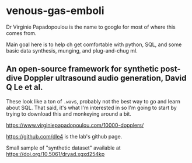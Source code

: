 # venous-gas-emboli

Dr Virginie Papadopoulou is the name to google for most of where this comes from. 

Main goal here is to help ch get comfortable with python, SQL, and some basic data synthesis, munging, and plug-and-chug ml. 


## An open-source framework for synthetic post-dive Doppler ultrasound audio generation, David Q Le et al.

These look like a ton of `.wav`s, probably not the best way to go and learn about SQL. 
That said, it's what I'm interested in so I'm going to start by trying to download this and monkeying around a bit. 

https://www.virginiepapadopoulou.com/10000-dopplers/

https://github.com/dle4 is the lab's github page.

Small sample of "synthetic dataset" available at https://doi.org/10.5061/dryad.xgxd254kp

